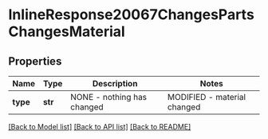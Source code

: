 # InlineResponse20067ChangesPartsChangesMaterial

## Properties
Name | Type | Description | Notes
------------ | ------------- | ------------- | -------------
**type** | **str** | NONE - nothing has             changed|MODIFIED - material changed | [optional] 

[[Back to Model list]](../README.md#documentation-for-models) [[Back to API list]](../README.md#documentation-for-api-endpoints) [[Back to README]](../README.md)


